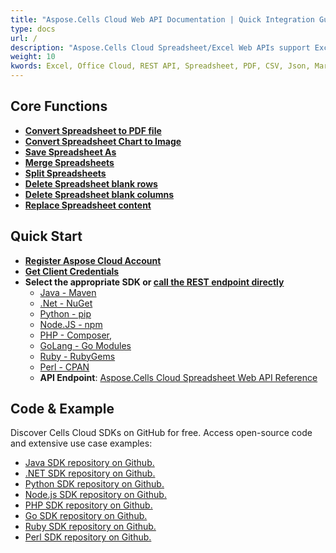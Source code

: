 ```yaml
---
title: "Aspose.Cells Cloud Web API Documentation | Quick Integration Guide | Developer Center"
type: docs
url: /
description: "Aspose.Cells Cloud Spreadsheet/Excel Web APIs support Excel to create, convert, merge, split, protect, and perform inner object operations, among other functions.  Aspose.Cells Cloud provides a complete document, Spreadsheet Web API that supports RESTful interfaces, including authentication, endpoints, parameter descriptions, and code examples to help developers quickly integrate."
weight: 10
kwords: Excel, Office Cloud, REST API, Spreadsheet, PDF, CSV, Json, Markdown, Aspose.Cells Cloud Document
---
```


## **Core Functions**

- **[Convert Spreadsheet to PDF file](https://docs.aspose.cloud/cells/convert-excel-file-to-pdf-file/)**
- **[Convert Spreadsheet Chart to Image](https://docs.aspose.cloud/cells/convert-chart-to-image/)**
- **[Save Spreadsheet As](https://docs.aspose.cloud/cells/save-an-excel-file-as-other-formats-files/)**
- **[Merge Spreadsheets](https://docs.aspose.cloud/cells/merge-spreadsheets/)**
- **[Split Spreadsheets](https://docs.aspose.cloud/cells/split-spreadsheet/)**
- **[Delete Spreadsheet blank rows](https://docs.aspose.cloud/cells/delete-spreadsheet-blank-rows/)**
- **[Delete Spreadsheet blank columns](https://docs.aspose.cloud/cells/delete-spreadsheet-blank-columns/)**
- **[Replace Spreadsheet content](https://docs.aspose.cloud/cells/replace-spreadsheet-content/)**


## **Quick Start**

- **[Register Aspose Cloud Account](id.containerize.com/login)**
- **[Get Client Credentials](https://dashboard.aspose.cloud/#/applications)**
- **Select the appropriate SDK or [call the REST endpoint directly](https://reference.aspose.cloud/cells/)**
  - [Java - Maven](https://github.com/aspose-cells-cloud/aspose-cells-cloud-java/blob/master/Aspose.Cells.Cloud.pom.xml)
  - [.Net - NuGet](https://www.nuget.org/packages/Aspose.cells-Cloud/#readme-body-tab)
  - [Python - pip](https://pypi.org/project/asposecellscloud/)
  - [Node.JS - npm](https://www.npmjs.com/package/asposecellscloud)
  - [PHP - Composer](https://packagist.org/packages/aspose/cells-sdk-php), 
  - [GoLang - Go Modules](https://pkg.go.dev/github.com/aspose-cells-cloud/aspose-cells-cloud-go/v25)
  - [Ruby - RubyGems](https://rubygems.org/gems/aspose_cells_cloud)
  - [Perl - CPAN](https://metacpan.org/dist/AsposeCellsCloud-CellsApi) 
  - **API Endpoint**: [Aspose.Cells Cloud Spreadsheet Web API Reference](https://reference.aspose.cloud/cells/)

##  **Code & Example**

Discover Cells Cloud SDKs on GitHub for free. Access open-source code and extensive use case examples:
- [Java SDK repository on Github.](https://github.com/aspose-cells-cloud/aspose-cells-cloud-java)
- [.NET SDK repository on Github.](https://github.com/aspose-cells-cloud/aspose-cells-cloud-dotnet)
- [Python SDK repository on Github.](https://github.com/aspose-cells-cloud/aspose-cells-cloud-python)
- [Node.js SDK repository on Github.](https://github.com/aspose-cells-cloud/aspose-cells-cloud-node)
- [PHP SDK repository on Github.](https://github.com/aspose-cells-cloud/aspose-cells-cloud-php)
- [Go SDK repository on Github.](https://github.com/aspose-cells-cloud/aspose-cells-cloud-go)
- [Ruby SDK repository on Github.](https://github.com/aspose-cells-cloud/aspose-cells-cloud-ruby)
- [Perl SDK repository on Github.](https://github.com/aspose-cells-cloud/aspose-cells-cloud-perl)